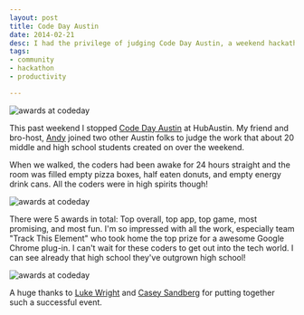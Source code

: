 ```yaml
---
layout: post
title: Code Day Austin
date: 2014-02-21
desc: I had the privilege of judging Code Day Austin, a weekend hackathon for middle and high school students in Austin, Texas.
tags:
- community
- hackathon
- productivity

---
```

<img src="http://samkapila.com/img/posts/codedayaustin.jpg" alt="awards at codeday">

This past weekend I stopped [Code Day Austin](http://feb.2014.austin.codeday.org/) at HubAustin. My friend and bro-host, [Andy](http://www.twitter.com/alwaysunday) joined two other Austin folks to judge the work that about 20 middle and high school students created on over the weekend.

When we walked, the coders had been awake for 24 hours straight and the room was filled empty pizza boxes, half eaten donuts, and empty energy drink cans. All the coders were in high spirits though!

<img src="http://samkapila.com/img/posts/codedayawards.jpg" alt="awards at codeday">

There were 5 awards in total: Top overall, top app, top game, most promising, and most fun. I'm so impressed with all the work, especially team "Track This Element" who took home the top prize for a awesome Google Chrome plug-in. I can't wait for these coders to get out into the tech world. I can see already that high school they've outgrown high school!

<img src="http://samkapila.com/img/posts/codedaydudes.jpg" alt="awards at codeday">

A huge thanks to [Luke Wright](http://simplyluke.com/) and [Casey Sandberg](http://casesandberg.com/) for putting together such a successful event.



